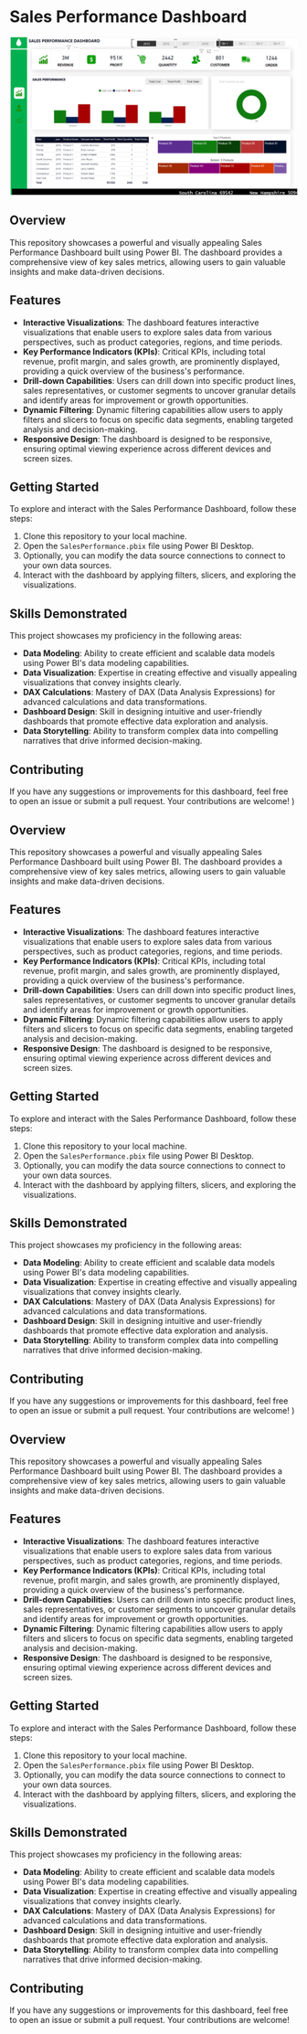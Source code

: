 # Sales Performance Dashboard



![Alt text](https://github.com/Prashant501Tyagi/Sales_Performance_Dashboard/blob/main/Screenshot%202024-04-26%20145036.png)

## Overview

This repository showcases a powerful and visually appealing Sales Performance Dashboard built using Power BI. The dashboard provides a comprehensive view of key sales metrics, allowing users to gain valuable insights and make data-driven decisions.

## Features

- **Interactive Visualizations**: The dashboard features interactive visualizations that enable users to explore sales data from various perspectives, such as product categories, regions, and time periods.
- **Key Performance Indicators (KPIs)**: Critical KPIs, including total revenue, profit margin, and sales growth, are prominently displayed, providing a quick overview of the business's performance.
- **Drill-down Capabilities**: Users can drill down into specific product lines, sales representatives, or customer segments to uncover granular details and identify areas for improvement or growth opportunities.
- **Dynamic Filtering**: Dynamic filtering capabilities allow users to apply filters and slicers to focus on specific data segments, enabling targeted analysis and decision-making.
- **Responsive Design**: The dashboard is designed to be responsive, ensuring optimal viewing experience across different devices and screen sizes.

## Getting Started

To explore and interact with the Sales Performance Dashboard, follow these steps:

1. Clone this repository to your local machine.
2. Open the `SalesPerformance.pbix` file using Power BI Desktop.
3. Optionally, you can modify the data source connections to connect to your own data sources.
4. Interact with the dashboard by applying filters, slicers, and exploring the visualizations.

## Skills Demonstrated

This project showcases my proficiency in the following areas:

- **Data Modeling**: Ability to create efficient and scalable data models using Power BI's data modeling capabilities.
- **Data Visualization**: Expertise in creating effective and visually appealing visualizations that convey insights clearly.
- **DAX Calculations**: Mastery of DAX (Data Analysis Expressions) for advanced calculations and data transformations.
- **Dashboard Design**: Skill in designing intuitive and user-friendly dashboards that promote effective data exploration and analysis.
- **Data Storytelling**: Ability to transform complex data into compelling narratives that drive informed decision-making.

## Contributing

If you have any suggestions or improvements for this dashboard, feel free to open an issue or submit a pull request. Your contributions are welcome!
)

## Overview

This repository showcases a powerful and visually appealing Sales Performance Dashboard built using Power BI. The dashboard provides a comprehensive view of key sales metrics, allowing users to gain valuable insights and make data-driven decisions.

## Features

- **Interactive Visualizations**: The dashboard features interactive visualizations that enable users to explore sales data from various perspectives, such as product categories, regions, and time periods.
- **Key Performance Indicators (KPIs)**: Critical KPIs, including total revenue, profit margin, and sales growth, are prominently displayed, providing a quick overview of the business's performance.
- **Drill-down Capabilities**: Users can drill down into specific product lines, sales representatives, or customer segments to uncover granular details and identify areas for improvement or growth opportunities.
- **Dynamic Filtering**: Dynamic filtering capabilities allow users to apply filters and slicers to focus on specific data segments, enabling targeted analysis and decision-making.
- **Responsive Design**: The dashboard is designed to be responsive, ensuring optimal viewing experience across different devices and screen sizes.

## Getting Started

To explore and interact with the Sales Performance Dashboard, follow these steps:

1. Clone this repository to your local machine.
2. Open the `SalesPerformance.pbix` file using Power BI Desktop.
3. Optionally, you can modify the data source connections to connect to your own data sources.
4. Interact with the dashboard by applying filters, slicers, and exploring the visualizations.

## Skills Demonstrated

This project showcases my proficiency in the following areas:

- **Data Modeling**: Ability to create efficient and scalable data models using Power BI's data modeling capabilities.
- **Data Visualization**: Expertise in creating effective and visually appealing visualizations that convey insights clearly.
- **DAX Calculations**: Mastery of DAX (Data Analysis Expressions) for advanced calculations and data transformations.
- **Dashboard Design**: Skill in designing intuitive and user-friendly dashboards that promote effective data exploration and analysis.
- **Data Storytelling**: Ability to transform complex data into compelling narratives that drive informed decision-making.

## Contributing

If you have any suggestions or improvements for this dashboard, feel free to open an issue or submit a pull request. Your contributions are welcome!
)

## Overview

This repository showcases a powerful and visually appealing Sales Performance Dashboard built using Power BI. The dashboard provides a comprehensive view of key sales metrics, allowing users to gain valuable insights and make data-driven decisions.

## Features

- **Interactive Visualizations**: The dashboard features interactive visualizations that enable users to explore sales data from various perspectives, such as product categories, regions, and time periods.
- **Key Performance Indicators (KPIs)**: Critical KPIs, including total revenue, profit margin, and sales growth, are prominently displayed, providing a quick overview of the business's performance.
- **Drill-down Capabilities**: Users can drill down into specific product lines, sales representatives, or customer segments to uncover granular details and identify areas for improvement or growth opportunities.
- **Dynamic Filtering**: Dynamic filtering capabilities allow users to apply filters and slicers to focus on specific data segments, enabling targeted analysis and decision-making.
- **Responsive Design**: The dashboard is designed to be responsive, ensuring optimal viewing experience across different devices and screen sizes.

## Getting Started

To explore and interact with the Sales Performance Dashboard, follow these steps:

1. Clone this repository to your local machine.
2. Open the `SalesPerformance.pbix` file using Power BI Desktop.
3. Optionally, you can modify the data source connections to connect to your own data sources.
4. Interact with the dashboard by applying filters, slicers, and exploring the visualizations.

## Skills Demonstrated

This project showcases my proficiency in the following areas:

- **Data Modeling**: Ability to create efficient and scalable data models using Power BI's data modeling capabilities.
- **Data Visualization**: Expertise in creating effective and visually appealing visualizations that convey insights clearly.
- **DAX Calculations**: Mastery of DAX (Data Analysis Expressions) for advanced calculations and data transformations.
- **Dashboard Design**: Skill in designing intuitive and user-friendly dashboards that promote effective data exploration and analysis.
- **Data Storytelling**: Ability to transform complex data into compelling narratives that drive informed decision-making.

## Contributing

If you have any suggestions or improvements for this dashboard, feel free to open an issue or submit a pull request. Your contributions are welcome!
